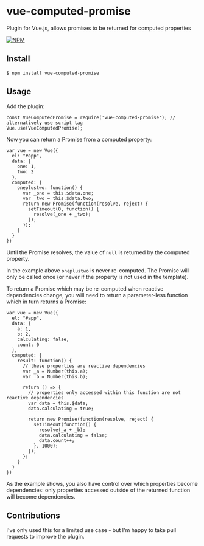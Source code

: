 # vue-computed-promise
Plugin for Vue.js, allows promises to be returned for computed properties


[![NPM](https://nodei.co/npm/vue-computed-promise.png?downloads=true&downloadRank=true&stars=true)](https://nodei.co/npm/vue-computed-promise/)


## Install

```
$ npm install vue-computed-promise
```

## Usage

Add the plugin:

```
const VueComputedPromise = require('vue-computed-promise'); // alternatively use script tag
Vue.use(VueComputedPromise);
```

Now you can return a Promise from a computed property:

```
var vue = new Vue({
  el: "#app",
  data: {
    one: 1,
    two: 2
  },
  computed: {
    oneplustwo: function() {
      var _one = this.$data.one;
      var _two = this.$data.two;
      return new Promise(function(resolve, reject) {
        setTimeout(0, function() {
          resolve(_one + _two);
        });
      });
    }
  }
})
```

Until the Promise resolves, the value of `null` is returned by the computed property.

In the example above `oneplustwo` is never re-computed. The Promise will only be called once (or never if the property is not used in the template).

To return a Promise which may be re-computed when reactive dependencies change, you will need to return a parameter-less function which in turn returns a Promise:

```
var vue = new Vue({
  el: "#app",
  data: {
    a: 1,
    b: 2,
    calculating: false,
    count: 0
  },
  computed: {
    result: function() {
      // these properties are reactive dependencies
      var _a = Number(this.a);
      var _b = Number(this.b);

      return () => {
        // properties only accessed within this function are not reactive dependencies
        var data = this.$data;
        data.calculating = true;

        return new Promise(function(resolve, reject) {
          setTimeout(function() {
            resolve(_a + _b);
            data.calculating = false;
            data.count++;
          }, 1000);
        });
      };
    }
  }
})
```

As the example shows, you also have control over which properties become dependencies: only properties accessed outside of the returned function will become dependencies.

## Contributions

I've only used this for a limited use case - but I'm happy to take pull requests to improve the plugin.
